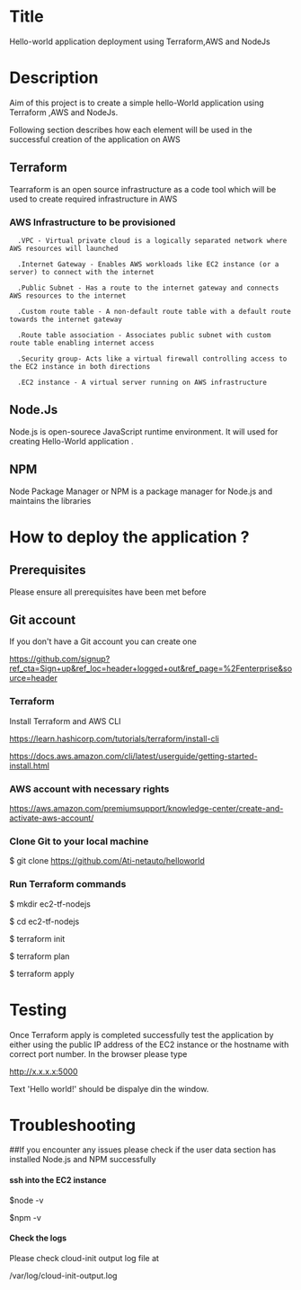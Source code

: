 # Title
Hello-world application deployment using Terraform,AWS and NodeJs

# Description
Aim of this project is to create a simple hello-World application using Terraform ,AWS and NodeJs. 

Following section describes how each element will be used in the successful creation of the application on AWS 

## Terraform 
Tearraform is an open source infrastructure as a code tool which will be used to create required infrastructure in AWS

### AWS Infrastructure to be provisioned 

      .VPC - Virtual private cloud is a logically separated network where AWS resources will launched

      .Internet Gateway - Enables AWS workloads like EC2 instance (or a server) to connect with the internet  

      .Public Subnet - Has a route to the internet gateway and connects AWS resources to the internet 

      .Custom route table - A non-default route table with a default route towards the internet gateway

      .Route table association - Associates public subnet with custom route table enabling internet access

      .Security group- Acts like a virtual firewall controlling access to the EC2 instance in both directions
                           
      .EC2 instance - A virtual server running on AWS infrastructure

## Node.Js
 Node.js is open-sourece JavaScript runtime environment. It will used for creating Hello-World application
      . 
## NPM
Node Package Manager or NPM is a package manager for Node.js and maintains the libraries
 
# How to deploy the application ?

## Prerequisites
Please ensure all prerequisites have been met before

## Git account 

If you don't have a Git account you can create one 

https://github.com/signup?ref_cta=Sign+up&ref_loc=header+logged+out&ref_page=%2Fenterprise&source=header


### Terraform 
Install Terraform and AWS CLI

https://learn.hashicorp.com/tutorials/terraform/install-cli

https://docs.aws.amazon.com/cli/latest/userguide/getting-started-install.html

### AWS account with necessary rights

https://aws.amazon.com/premiumsupport/knowledge-center/create-and-activate-aws-account/

### Clone Git to your local machine

 $ git clone https://github.com/Ati-netauto/helloworld


### Run Terraform commands

$ mkdir ec2-tf-nodejs

$ cd ec2-tf-nodejs

$ terraform init

$ terraform plan

$ terraform apply

# Testing

Once Terraform apply is completed successfully test the application by either using the public IP address of the EC2 instance or the hostname with correct port number.
In the browser please type

http://x.x.x.x:5000

Text 'Hello world!' should be dispalye din the window.

# Troubleshooting
##If you encounter any issues please check if the user data section has installed Node.js and NPM successfully

#### ssh into the EC2 instance

$node -v

$npm -v

#### Check the logs
Please check cloud-init output log file at 

/var/log/cloud-init-output.log





